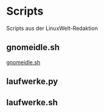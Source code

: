 # Scripts
Scripts aus der LinuxWelt-Redaktion

## gnomeidle.sh
[gnomeidle.sh]([https://pages.github.com/](https://github.com/LinuxWelt/Scripts/blob/main/gnomeidle.sh)https://github.com/LinuxWelt/Scripts/blob/main/gnomeidle.sh)

## laufwerke.py

## laufwerke.sh

